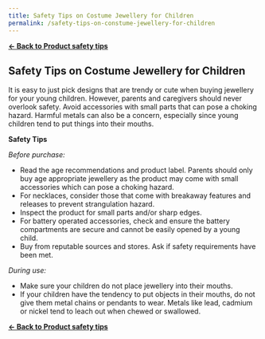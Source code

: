 ```yaml
---
title: Safety Tips on Costume Jewellery for Children
permalink: /safety-tips-on-constume-jewellery-for-children
---
```


**[&#8592; Back to Product safety tips](/consumers/product-safety-tips/electronics-and-appliances)**

## Safety Tips on Costume Jewellery for Children
It is easy to just pick designs that are trendy or cute when buying jewellery for your young children. However, parents and caregivers should never overlook safety. Avoid accessories with small parts that can pose a choking hazard. Harmful metals can also be a concern, especially since young children tend to put things into their mouths.

**Safety Tips**

*Before purchase:*
* Read the age recommendations and product label. Parents should only buy age appropriate jewellery as the product may come with small accessories which can pose a choking hazard.
* For necklaces, consider those that come with breakaway features and releases to prevent strangulation hazard.
* Inspect the product for small parts and/or sharp edges.
* For battery operated accessories, check and ensure the battery compartments are secure and cannot be easily opened by a young child.
* Buy from reputable sources and stores. Ask if safety requirements have been met.

*During use:*
* Make sure your children do not place jewellery into their mouths.
* If your children have the tendency to put objects in their mouths, do not give them metal chains or pendants to wear. Metals like lead, cadmium or nickel tend to leach out when chewed or swallowed.

**[&#8592; Back to Product safety tips](/consumers/product-safety-tips/electronics-and-appliances)**
